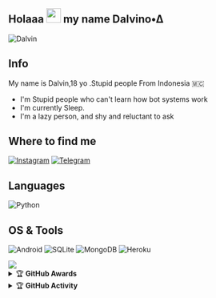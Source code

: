 ## Holaaa <img src="https://github.com/TheDudeThatCode/TheDudeThatCode/blob/master/Assets/Hi.gif" width="29px"> my name Dalvino•∆

![Dalvin](https://telegra.ph/file/e8d3016cea445f03b6669.jpg)

## Info
My name is Dalvin,18 yo .Stupid people From Indonesia 🇲🇨

-  I'm Stupid people who can't learn how bot systems work
-  I'm currently Sleep.
-  I'm a lazy person, and shy and reluctant to ask

## Where to find me

[![Instagram](https://img.shields.io/badge/Instagram-2CA5E0?style=for-the-badge&logo=Instagram&logoColor=white)](https://instagram.com/sayap_pengaggum)
[![Telegram](https://img.shields.io/badge/Telegram-2CA5E0?style=for-the-badge&logo=telegram&logoColor=white)](https://t.me/dalvinnya)


## Languages

![Python](https://img.shields.io/badge/Python-3776AB?style=for-the-badge&logo=python&logoColor=white)


## OS & Tools

![Android](https://img.shields.io/badge/Android-3DDC84?style=for-the-badge&logo=android&logoColor=red)
![SQLite](https://img.shields.io/badge/SQLite-07405E?style=for-the-badge&logo=sqlite&logoColor=yellow)
![MongoDB](https://img.shields.io/badge/MongoDB-4EA94B?style=for-the-badge&logo=mongodb&logoColor=green)
![Heroku](https://img.shields.io/badge/Heroku-430098?style=for-the-badge&logo=heroku&logoColor=blue)
</p>
<img src="https://user-images.githubusercontent.com/73097560/115834477-dbab4500-a447-11eb-908a-139a6edaec5c.gif">
<details>
    <summary>&#127942 <b>GitHub Awards</b></summary><br/>

![Github Trophy](https://github-profile-trophy.vercel.app/?username=mrismanaziz&margin-w=5&margin-h=5)

</details>
<details>
    <summary>&#127942 <b>GitHub Activity</b></summary><br/>

## Stats

![stats](https://github-readme-stats.vercel.app/api?username=Dalvino&show_icons=true&count_private=true&title_color=f7d745&text_color=b2d76c&icon_color=6562af&bg_color=00000000&hide=bg-color&hide_border=true)
![trophy](https://github-profile-trophy.vercel.app/?username=Dalvino&theme=juicyfresh&no-bg=true&no-frame=true&column=4&")
